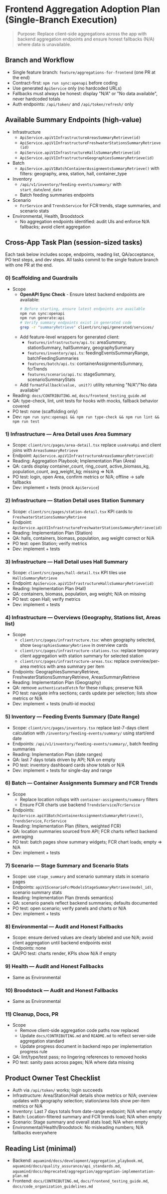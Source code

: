 # Frontend Aggregation Adoption Plan (Single-Branch Execution)

> Purpose: Replace client-side aggregations across the app with backend aggregation endpoints and ensure honest fallbacks (N/A) where data is unavailable.

## Branch and Workflow

- Single feature branch: `feature/aggregations-for-frontend` (one PR at the end)
- Contract-first: `npm run sync:openapi` before coding
- Use generated `ApiService` only (no hardcoded URLs)
- Fallbacks must always be honest: display "N/A" or "No data available", never hardcoded totals
- Auth endpoints: `/api/token/` and `/api/token/refresh/` only

## Available Summary Endpoints (high-value)

- Infrastructure
  - `ApiService.apiV1InfrastructureAreasSummaryRetrieve(id)`
  - `ApiService.apiV1InfrastructureFreshwaterStationsSummaryRetrieve(id)`
  - `ApiService.apiV1InfrastructureHallsSummaryRetrieve(id)`
  - `ApiService.apiV1InfrastructureGeographiesSummaryRetrieve(id)`
- Batch
  - `ApiService.apiV1BatchContainerAssignmentsSummaryRetrieve()` with filters: geography, area, station, hall, container_type
- Inventory
  - `/api/v1/inventory/feeding-events/summary/` with `start_date`/`end_date`
  - Batch feeding summaries endpoints
- Scenario
  - `FcrService` and `TrendsService` for FCR trends, stage summaries, and scenario stats
- Environmental, Health, Broodstock
  - No aggregation endpoints identified: audit UIs and enforce N/A fallbacks; avoid client aggregation

## Cross-App Task Plan (session-sized tasks)

Each task below includes scope, endpoints, reading list, QA/acceptance, PO test steps, and dev steps. All tasks commit to the single feature branch with one PR at the end.

### 0) Scaffolding and Guardrails
- Scope
  - **OpenAPI Sync Check** - Ensure latest backend endpoints are available:
    ```bash
    # Before starting, ensure latest endpoints are available
    npm run sync:openapi
    npm run generate:api
    # Verify summary endpoints exist in generated code
    grep -r "summaryRetrieve" client/src/api/generated/services/
    ```
  - Add feature-level wrappers for generated client:
    - `features/infrastructure/api.ts`: areaSummary, stationSummary, hallSummary, geographySummary
    - `features/inventory/api.ts`: feedingEventsSummaryRange, batchFeedingSummaries
    - `features/batch/api.ts`: containerAssignmentsSummary, fcrTrends
    - `features/scenario/api.ts`: stageSummary, scenarioSummaryStats
  - Add `formatFallback(value, unit?)` utility returning "N/A"/"No data available"
- Reading: `docs/CONTRIBUTING.md`, `docs/frontend_testing_guide.md`
- QA: type-check, lint, unit tests for hooks with mocks, fallback behavior covered
- PO test: none (scaffolding only)
- Dev: `npm run sync:openapi && npm run type-check && npm run lint && npm run test`

### 1) Infrastructure — Area Detail uses Area Summary
- Scope: `client/src/pages/area-detail.tsx` replace `useAreaKpi` and client joins with `AreasSummaryRetrieve`
- Endpoint: `ApiService.apiV1InfrastructureAreasSummaryRetrieve(id)`
- Reading: Aggregation Playbook; Implementation Plan (Area)
- QA: cards display container_count, ring_count, active_biomass_kg, population_count, avg_weight_kg; missing => N/A
- PO test: login, open Area, confirm metrics or N/A; offline -> safe fallbacks
- Dev: implement + tests (mock `ApiService`)

### 2) Infrastructure — Station Detail uses Station Summary
- Scope: `client/src/pages/station-detail.tsx` KPI cards to `FreshwaterStationsSummaryRetrieve`
- Endpoint: `ApiService.apiV1InfrastructureFreshwaterStationsSummaryRetrieve(id)`
- Reading: Implementation Plan (Station)
- QA: halls, containers, biomass, population, avg weight correct or N/A
- PO test: open Station; verify metrics
- Dev: implement + tests

### 3) Infrastructure — Hall Detail uses Hall Summary
- Scope: `client/src/pages/hall-detail.tsx` KPI tiles use `HallsSummaryRetrieve`
- Endpoint: `ApiService.apiV1InfrastructureHallsSummaryRetrieve(id)`
- Reading: Implementation Plan (Hall)
- QA: containers, biomass, population, avg weight; N/A on missing
- PO test: open Hall; verify metrics
- Dev: implement + tests

### 4) Infrastructure — Overviews (Geography, Stations list, Areas list)
- Scope
  - `client/src/pages/infrastructure.tsx`: when geography selected, show `GeographiesSummaryRetrieve` in overview cards
  - `client/src/pages/infrastructure-stations.tsx`: replace temporary client aggregation with station summary for selected station
  - `client/src/pages/infrastructure-areas.tsx`: replace overview/per-area metrics with area summary per item
- Endpoints: GeographiesSummaryRetrieve, FreshwaterStationsSummaryRetrieve, AreasSummaryRetrieve
- Reading: Implementation Plan (Geography)
- QA: remove `authenticatedFetch` for these rollups; preserve N/A
- PO test: navigate infra sections; cards update per selection; lists show metrics or N/A
- Dev: implement + tests (multi-id mocks)

### 5) Inventory — Feeding Events Summary (Date Range)
- Scope: `client/src/pages/inventory.tsx` replace last-7-days client calculation with `/inventory/feeding-events/summary/` using start/end date
- Endpoints: `/api/v1/inventory/feeding-events/summary/`, batch feeding summaries
- Reading: Implementation Plan (date ranges)
- QA: last 7 days totals driven by API; N/A on empty
- PO test: inventory dashboard cards show totals or N/A
- Dev: implement + tests for single-day and range

### 6) Batch — Container Assignments Summary and FCR Trends
- Scope
  - Replace location rollups with `container-assignments/summary` filters
  - Ensure FCR charts use backend `TrendsService`/`FcrService`
- Endpoints: `ApiService.apiV1BatchContainerAssignmentsSummaryRetrieve()`, `TrendsService`, `FcrService`
- Reading: Implementation Plan (filters, weighted FCR)
- QA: location summaries sourced from API; FCR charts reflect backend averaging
- PO test: batch pages show summary widgets; FCR chart loads; empty => N/A
- Dev: implement + tests

### 7) Scenario — Stage Summary and Scenario Stats
- Scope: use `stage_summary` and scenario summary stats in scenario pages
- Endpoints: `apiV1ScenarioFcrModelsStageSummaryRetrieve(model_id)`, scenario summary stats
- Reading: Implementation Plan (trends semantics)
- QA: scenario panels reflect backend summaries; defaults documented
- PO test: open scenario; verify panels and charts or N/A
- Dev: implement + tests

### 8) Environmental — Audit and Honest Fallbacks
- Scope: ensure derived values are clearly labeled and use N/A; avoid client aggregation until backend endpoints exist
- Endpoints: none
- QA/PO test: charts render, KPIs show N/A if empty

### 9) Health — Audit and Honest Fallbacks
- Same as Environmental

### 10) Broodstock — Audit and Honest Fallbacks
- Same as Environmental

### 11) Cleanup, Docs, PR
- Scope
  - Remove client-side aggregation code paths now replaced
  - Update `docs/CONTRIBUTING.md` and `README.md` to reflect server-side aggregation standard
  - Update progress document in backend repo per implementation progress rule
- QA: lint/type/test pass; no lingering references to removed hooks
- PO test: sanity pass across pages; N/A where data missing

## Product Owner Test Checklist
- Auth via `/api/token/` works; login succeeds
- Infrastructure: Area/Station/Hall details show metrics or N/A; overview updates with geography selection; station/area lists show per-item metrics or N/A
- Inventory: Last 7 days totals from date-range endpoint; N/A when empty
- Batch: Location-filtered summary and FCR trends load; N/A when empty
- Scenario: Stage summary and overall stats load; N/A when empty
- Environmental/Health/Broodstock: No misleading numbers; N/A fallbacks everywhere

## Reading List (minimal)
- Backend: `aquamind/docs/development/aggregation_playbook.md`, `aquamind/docs/quality_assurance/api_standards.md`, `aquamind/docs/deprecated/aggregation/aggregation-implementation-plan.md`
- Frontend: `docs/CONTRIBUTING.md`, `docs/frontend_testing_guide.md`, `docs/code_organization_guidelines.md`

